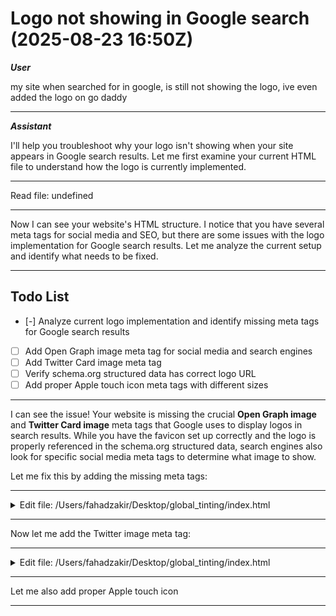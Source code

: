 <!-- Generated by SpecStory -->

# Logo not showing in Google search (2025-08-23 16:50Z)

_**User**_

my site when searched for in google, is still not showing the logo, ive even added the logo on go daddy

---

_**Assistant**_

I'll help you troubleshoot why your logo isn't showing when your site appears in Google search results. Let me first examine your current HTML file to understand how the logo is currently implemented.

---

Read file: undefined

---

Now I can see your website's HTML structure. I notice that you have several meta tags for social media and SEO, but there are some issues with the logo implementation for Google search results. Let me analyze the current setup and identify what needs to be fixed.

---

## Todo List

- [-] Analyze current logo implementation and identify missing meta tags for Google search results
- [ ] Add Open Graph image meta tag for social media and search engines
- [ ] Add Twitter Card image meta tag
- [ ] Verify schema.org structured data has correct logo URL
- [ ] Add proper Apple touch icon meta tags with different sizes

---

I can see the issue! Your website is missing the crucial **Open Graph image** and **Twitter Card image** meta tags that Google uses to display logos in search results. While you have the favicon set up correctly and the logo is properly referenced in the schema.org structured data, search engines also look for specific social media meta tags to determine what image to show.

Let me fix this by adding the missing meta tags:

---

<details><summary>Edit file: /Users/fahadzakir/Desktop/global_tinting/index.html</summary>

undefined

**Chunk 1**
Lines added: 4, lines removed: undefined

```diff
@@ -42,4 +42,8 @@
      <meta property="og:url" content="https://orlando-tinting.com/" />
      <meta property="og:site_name" content="Global LG Tinting" />
+     <meta property="og:image" content="https://orlando-tinting.com/logo3.png" />
+     <meta property="og:image:width" content="1200" />
+     <meta property="og:image:height" content="630" />
+     <meta property="og:image:alt" content="Global LG Tinting Logo - Professional Window Tinting Services" />
  
      <!-- Twitter Card Meta Tags -->
```

</details>

---

Now let me add the Twitter image meta tag:

---

<details><summary>Edit file: /Users/fahadzakir/Desktop/global_tinting/index.html</summary>

undefined

**Chunk 1**
Lines added: 2, lines removed: undefined

```diff
@@ -60,4 +60,6 @@
        content="Mobile window tinting for cars, trucks, homes, businesses. 400-mile service radius. Orlando FL. Ceramic, metallized, security film. We come to you!"
      />
+     <meta name="twitter:image" content="https://orlando-tinting.com/logo3.png" />
+     <meta name="twitter:image:alt" content="Global LG Tinting Logo - Professional Window Tinting Services" />
  
      <!-- Local Business Schema -->
```

</details>

---

Let me also add proper Apple touch icon

---

